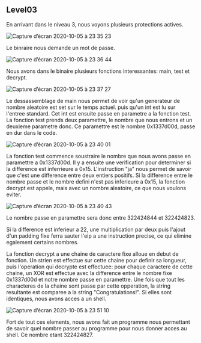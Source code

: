 ## Level03

En arrivant dans le niveau 3, nous voyons plusieurs protections actives.

![Capture d’écran 2020-10-05 à 23 35 23](https://user-images.githubusercontent.com/25014717/95136681-dcf47900-0766-11eb-85a9-e422567bfaed.png)

Le binraire nous demande un mot de passe.

![Capture d’écran 2020-10-05 à 23 36 44](https://user-images.githubusercontent.com/25014717/95136679-dc5be280-0766-11eb-9e93-f850b0d7efd5.png)

Nous avons dans le binaire plusieurs fonctions interessantes: main, test et decrypt.

![Capture d’écran 2020-10-05 à 23 37 27](https://user-images.githubusercontent.com/25014717/95136678-dc5be280-0766-11eb-8242-fa8f92b9c9f6.png)

Le dessassemblage de main nous permet de voir qu'un generateur de nombre aleatoire est set sur le temps actuel. puis qu'un int est lu sur l'entree standard. Cet int est ensuite passe en parametre a la fonction test. La fonction test prends deux paramettre, le nombre que nous entrons et un deuxieme parametre donc. Ce paramettre est le nombre 0x1337d00d, passe en dur dans le code.

![Capture d’écran 2020-10-05 à 23 40 01](https://user-images.githubusercontent.com/25014717/95136677-dbc34c00-0766-11eb-95cb-7b6d79b918fa.png)

La fonction test commence soustraire le nombre que nous avons passe en paramettre a 0x1337d00d. Il y a ensuite une verification pour determiner si la difference est inferrieure a 0x15. L'instruction "ja" nous permet de savoir que c'est une difference entre deux entiers positifs. Si la difference entre le nombre passe et le nombre defini n'est pas inferieure a 0x15, la fonction decrypt est appele, mais avec un nombre aleatoire, ce que nous voulons eviter.


![Capture d’écran 2020-10-05 à 23 40 43](https://user-images.githubusercontent.com/25014717/95136675-da921f00-0766-11eb-9525-ff6dd63b7e12.png)

Le nombre passe en paramettre sera donc entre 322424844 et 322424823.

Si la difference est inferieur a 22, une multiplication par deux puis l'ajout d'un padding fixe ferra sauter l'eip a une instruction precise, ce qui elimine egalement certains nombres.


La fonction decrypt a une chaine de caractere fixe alloue en debut de fonction. Un strlen est effectue sur cette chaine pour definir sa longueur, puis l'operation qui decrypte est effectuee: pour chaque caractere de cette chaine, un XOR est effectue avec la difference entre le nombre fixe 0x1337d00d et notre nombre passe en paramettre. Une fois que tout les characteres de la chaine sont passe par cette opperation, la string resultante est comparee a la string "Congratulations!". Si elles sont identiques, nous avons acces a un shell.

![Capture d’écran 2020-10-05 à 23 51 10](https://user-images.githubusercontent.com/25014717/95136671-d8c85b80-0766-11eb-9cf9-e3f1c887e391.png)

Fort de tout ces elements, nous avons fait un programme nous permettant de savoir quel nombre passer au programme pour nous donner acces au shell. Ce nombre etant 322424827.
